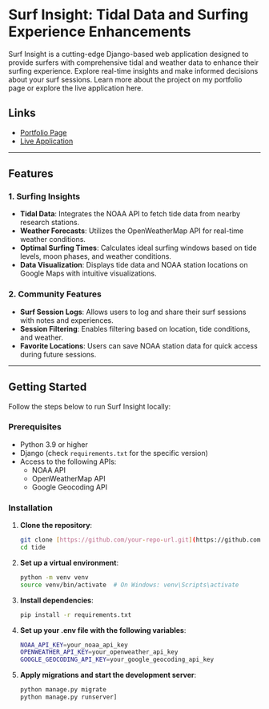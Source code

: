 # Surf Insight: Tidal Data and Surfing Experience Enhancements

Surf Insight is a cutting-edge Django-based web application designed to provide surfers with comprehensive tidal and weather data to enhance their surfing experience. Explore real-time insights and make informed decisions about your surf sessions. Learn more about the project on my portfolio page or explore the live application here.

## Links

- [Portfolio Page](https://paulmartin.vercel.app/portfolio/we-tide/)
- [Live Application](https://wetide-b1e4fbe326fa.herokuapp.com/)

---

## Features

### 1. **Surfing Insights**
- **Tidal Data**: Integrates the NOAA API to fetch tide data from nearby research stations.
- **Weather Forecasts**: Utilizes the OpenWeatherMap API for real-time weather conditions.
- **Optimal Surfing Times**: Calculates ideal surfing windows based on tide levels, moon phases, and weather conditions.
- **Data Visualization**: Displays tide data and NOAA station locations on Google Maps with intuitive visualizations.

### 2. **Community Features**
- **Surf Session Logs**: Allows users to log and share their surf sessions with notes and experiences.
- **Session Filtering**: Enables filtering based on location, tide conditions, and weather.
- **Favorite Locations**: Users can save NOAA station data for quick access during future sessions.

---

## Getting Started

Follow the steps below to run Surf Insight locally:

### Prerequisites
- Python 3.9 or higher
- Django (check `requirements.txt` for the specific version)
- Access to the following APIs:
  - NOAA API
  - OpenWeatherMap API
  - Google Geocoding API

### Installation

1. **Clone the repository**:
   ```bash
   git clone [https://github.com/your-repo-url.git](https://github.com/enano1/we-tide.git)
   cd tide
   ```
2. **Set up a virtual environment**:
    ```bash
    python -m venv venv
    source venv/bin/activate  # On Windows: venv\Scripts\activate
    ```
3. **Install dependencies**:
    ```bash
    pip install -r requirements.txt
    ```
4. **Set up your .env file with the following variables**:
    ```bash
    NOAA_API_KEY=your_noaa_api_key
    OPENWEATHER_API_KEY=your_openweather_api_key
    GOOGLE_GEOCODING_API_KEY=your_google_geocoding_api_key
    ```
5. **Apply migrations and start the development server**:
    ```bash
    python manage.py migrate
    python manage.py runserver]
    ``` 

  
